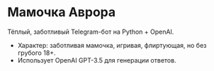 # Мамочка Аврора

Тёплый, заботливый Telegram-бот на Python + OpenAI.

- Характер: заботливая мамочка, игривая, флиртующая, но без грубого 18+.
- Использует OpenAI GPT-3.5 для генерации ответов.
